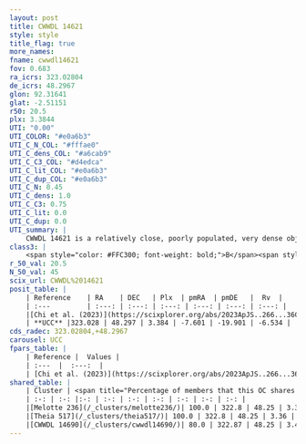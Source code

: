 ```yaml
---
layout: post
title: CWWDL 14621
style: style
title_flag: true
more_names: 
fname: cwwdl14621
fov: 0.683
ra_icrs: 323.02804
de_icrs: 48.2967
glon: 92.31641
glat: -2.51151
r50: 20.5
plx: 3.3844
UTI: "0.00"
UTI_COLOR: "#e0a6b3"
UTI_C_N_COL: "#fffae0"
UTI_C_dens_COL: "#a6cab9"
UTI_C_C3_COL: "#d4edca"
UTI_C_lit_COL: "#e0a6b3"
UTI_C_dup_COL: "#e0a6b3"
UTI_C_N: 0.45
UTI_C_dens: 1.0
UTI_C_C3: 0.75
UTI_C_lit: 0.0
UTI_C_dup: 0.0
UTI_summary: |
    CWWDL 14621 is a relatively close, poorly populated, very dense object of high C3 quality. It was recently reported in the literature.<br><br><span style="color: #99180f; font-weight: bold;">Warning: </span>This is very likely a duplicate object, which shares a large percentage of members with at least one previously reported entry, and a large percentage with at least one entry reported in the same catalogue.
class3: |
    <span style="color: #FFC300; font-weight: bold;">B</span><span style="color: green; font-weight: bold;">A</span>
r_50_val: 20.5
N_50_val: 45
scix_url: CWWDL%2014621
posit_table: |
    | Reference    | RA    | DEC   | Plx  | pmRA  | pmDE   |  Rv  |
    | :---         | :---: | :---: | :---: | :---: | :---: | :---: |
    |[Chi et al. (2023)](https://scixplorer.org/abs/2023ApJS..266...36C) | 323.283 | 48.179 | 3.381 | -7.603 | -19.92 | -6.352 |
    | **UCC** |323.028 | 48.297 | 3.384 | -7.601 | -19.901 | -6.534 | 
cds_radec: 323.02804,+48.2967
carousel: UCC
fpars_table: |
    | Reference |  Values |
    | :---  |  :---:  |
    | [Chi et al. (2023)](https://scixplorer.org/abs/2023ApJS..266...36C) | `logAge=6.8, Z=-0.18` |
shared_table: |
    | Cluster | <span title="Percentage of members that this OC shares with the ones listed">%</span>   | RA   | DEC   | Plx   | pmRA  | pmDE  | Rv | UTI |
    | :-: | :-: |:-: | :-: | :-: | :-: | :-: | :-: | :-: |
    |[Melotte 236](/_clusters/melotte236/)| 100.0 | 322.8 | 48.25 | 3.36 | -7.45 | -19.73 | -5.94 |0.97 |
    |[Theia 517](/_clusters/theia517/)| 100.0 | 322.8 | 48.25 | 3.36 | -7.45 | -19.74 | -6.07 |0.07 |
    |[CWWDL 14690](/_clusters/cwwdl14690/)| 80.0 | 322.87 | 48.25 | 3.4 | -7.49 | -19.96 | -6.46 |0.0 |
---
```

